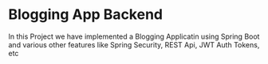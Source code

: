 # Blogging App Backend 
In this Project we have implemented a Blogging Applicatin using Spring Boot and various other features like Spring Security, REST Api, JWT Auth Tokens, etc

